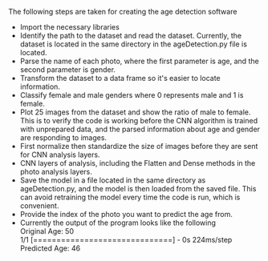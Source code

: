 The following steps are taken for creating the age detection software
* Import the necessary libraries 
* Identify the path to the dataset and read the dataset. Currently, the dataset is located in the same directory  in the ageDetection.py file is located.
* Parse the name of each photo, where the first parameter is age, and the second parameter is gender.
* Transform the dataset to a data frame so it's easier to locate information.
* Classify female and male genders where 0 represents male and 1 is female. 
* Plot 25 images from the dataset and show the ratio of male to female. This is to verify the code is working before the CNN algorithm is trained with unprepared data, and the parsed information about age and gender are responding to images. 
* First normalize then standardize the size of images before they are sent for CNN analysis layers. 
* CNN layers of analysis, including the Flatten and Dense methods in the photo analysis layers. 
* Save the model in a file located in the same directory as ageDetection.py, and the model is then loaded from the saved file. This can avoid retraining the model every time the code is run, which is convenient.
* Provide the index of the photo you want to predict the age from.
* Currently the output of the program looks like the following
<br />  Original Age: 50
<br />  1/1 [==============================] - 0s 224ms/step
<br />  Predicted Age: 46
